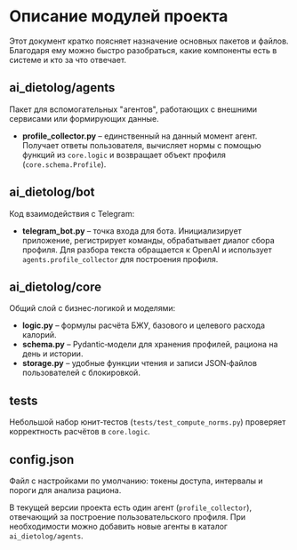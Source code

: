 # Описание модулей проекта

Этот документ кратко поясняет назначение основных пакетов и файлов. Благодаря ему можно быстро разобраться, какие компоненты есть в системе и кто за что отвечает.

## ai_dietolog/agents

Пакет для вспомогательных "агентов", работающих с внешними сервисами или формирующих данные.

- **profile_collector.py** – единственный на данный момент агент. Получает ответы пользователя, вычисляет нормы с помощью функций из `core.logic` и возвращает объект профиля (`core.schema.Profile`).

## ai_dietolog/bot

Код взаимодействия с Telegram:

- **telegram_bot.py** – точка входа для бота. Инициализирует приложение, регистрирует команды, обрабатывает диалог сбора профиля. Для разбора текста обращается к OpenAI и использует `agents.profile_collector` для построения профиля.

## ai_dietolog/core

Общий слой с бизнес‑логикой и моделями:

- **logic.py** – формулы расчёта БЖУ, базового и целевого расхода калорий.
- **schema.py** – Pydantic‑модели для хранения профилей, рациона на день и истории.
- **storage.py** – удобные функции чтения и записи JSON‑файлов пользователей с блокировкой.

## tests

Небольшой набор юнит‑тестов (`tests/test_compute_norms.py`) проверяет корректность расчётов в `core.logic`.

## config.json

Файл с настройками по умолчанию: токены доступа, интервалы и пороги для анализа рациона.

В текущей версии проекта есть один агент (`profile_collector`), отвечающий за построение пользовательского профиля. При необходимости можно добавить новые агенты в каталог `ai_dietolog/agents`.

